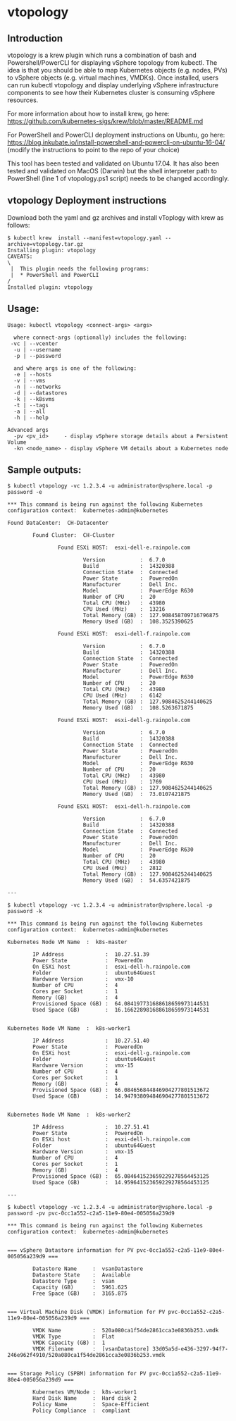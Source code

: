 # vtopology

## Introduction

vtopology is a krew plugin which runs a combination of bash and Powershell/PowerCLI for displaying vSphere topology from kubectl. The idea is that you should be able to map Kubernetes objects (e.g. nodes, PVs) to vSphere objects (e.g. virtual machines, VMDKs). Once installed, users can run kubectl vtopology and display underlying vSphere infrastructure components to see how their Kubernetes cluster is consuming vSphere resources.

For more information about how to install krew, go here: https://github.com/kubernetes-sigs/krew/blob/master/README.md

For PowerShell and PowerCLI deployment instructions on Ubuntu, go here:
https://blog.inkubate.io/install-powershell-and-powercli-on-ubuntu-16-04/ (modify the instructions to point to the repo of your choice)

This tool has been tested and validated on Ubuntu 17.04. It has also been tested and validated on MacOS (Darwin) but the shell interpreter path to PowerShell (line 1 of vtopology.ps1 script) needs to be changed accordingly.


## vtopology Deployment instructions

Download both the yaml and gz archives and install vToplogy with krew as follows:

```
$ kubectl krew  install --manifest=vtopology.yaml --archive=vtopology.tar.gz
Installing plugin: vtopology
CAVEATS:
\
 |  This plugin needs the following programs:
 |  * PowerShell and PowerCLI
/
Installed plugin: vtopology
```

## Usage:
```
Usage: kubectl vtopology <connect-args> <args>

  where connect-args (optionally) includes the following:
 -vc | --vcenter
  -u | --username
  -p | --password

  and where args is one of the following:
  -e | --hosts
  -v | --vms
  -n | --networks
  -d | --datastores
  -k | --k8svms
  -t | --tags
  -a | --all
  -h | --help

Advanced args
  -pv <pv_id>     - display vSphere storage details about a Persistent Volume
  -kn <node_name> - display vSphere VM details about a Kubernetes node
```

## Sample outputs:
```
$ kubectl vtopology -vc 1.2.3.4 -u administrator@vsphere.local -p password -e

*** This command is being run against the following Kubernetes configuration context:  kubernetes-admin@kubernetes

Found DataCenter:  CH-Datacenter

        Found Cluster:  CH-Cluster

                Found ESXi HOST:  esxi-dell-e.rainpole.com

                        Version           :  6.7.0
                        Build             :  14320388
                        Connection State  :  Connected
                        Power State       :  PoweredOn
                        Manufacturer      :  Dell Inc.
                        Model             :  PowerEdge R630
                        Number of CPU     :  20
                        Total CPU (MHz)   :  43980
                        CPU Used (MHz)    :  13216
                        Total Memory (GB) :  127.908458709716796875
                        Memory Used (GB)  :  108.3525390625

                Found ESXi HOST:  esxi-dell-f.rainpole.com

                        Version           :  6.7.0
                        Build             :  14320388
                        Connection State  :  Connected
                        Power State       :  PoweredOn
                        Manufacturer      :  Dell Inc.
                        Model             :  PowerEdge R630
                        Number of CPU     :  20
                        Total CPU (MHz)   :  43980
                        CPU Used (MHz)    :  6142
                        Total Memory (GB) :  127.9084625244140625
                        Memory Used (GB)  :  108.5263671875

                Found ESXi HOST:  esxi-dell-g.rainpole.com

                        Version           :  6.7.0
                        Build             :  14320388
                        Connection State  :  Connected
                        Power State       :  PoweredOn
                        Manufacturer      :  Dell Inc.
                        Model             :  PowerEdge R630
                        Number of CPU     :  20
                        Total CPU (MHz)   :  43980
                        CPU Used (MHz)    :  1769
                        Total Memory (GB) :  127.9084625244140625
                        Memory Used (GB)  :  73.0107421875

                Found ESXi HOST:  esxi-dell-h.rainpole.com

                        Version           :  6.7.0
                        Build             :  14320388
                        Connection State  :  Connected
                        Power State       :  PoweredOn
                        Manufacturer      :  Dell Inc.
                        Model             :  PowerEdge R630
                        Number of CPU     :  20
                        Total CPU (MHz)   :  43980
                        CPU Used (MHz)    :  2812
                        Total Memory (GB) :  127.9084625244140625
                        Memory Used (GB)  :  54.6357421875

---

$ kubectl vtopology -vc 1.2.3.4 -u administrator@vsphere.local -p password -k

*** This command is being run against the following Kubernetes configuration context:  kubernetes-admin@kubernetes

Kubernetes Node VM Name  :  k8s-master

        IP Address             :  10.27.51.39
        Power State            :  PoweredOn
        On ESXi host           :  esxi-dell-h.rainpole.com
        Folder                 :  ubuntu64Guest
        Hardware Version       :  vmx-10
        Number of CPU          :  4
        Cores per Socket       :  1
        Memory (GB)            :  4
        Provisioned Space (GB) :  64.084197731688618659973144531
        Used Space (GB)        :  16.166228981688618659973144531


Kubernetes Node VM Name  :  k8s-worker1

        IP Address             :  10.27.51.40
        Power State            :  PoweredOn
        On ESXi host           :  esxi-dell-g.rainpole.com
        Folder                 :  ubuntu64Guest
        Hardware Version       :  vmx-15
        Number of CPU          :  4
        Cores per Socket       :  1
        Memory (GB)            :  4
        Provisioned Space (GB) :  66.084656844846904277801513672
        Used Space (GB)        :  14.947938094846904277801513672


Kubernetes Node VM Name  :  k8s-worker2

        IP Address             :  10.27.51.41
        Power State            :  PoweredOn
        On ESXi host           :  esxi-dell-h.rainpole.com
        Folder                 :  ubuntu64Guest
        Hardware Version       :  vmx-15
        Number of CPU          :  4
        Cores per Socket       :  1
        Memory (GB)            :  4
        Provisioned Space (GB) :  65.084641523659229278564453125
        Used Space (GB)        :  14.959641523659229278564453125
       
---

$ kubectl vtopology -vc 1.2.3.4 -u administrator@vsphere.local -p password -pv pvc-0cc1a552-c2a5-11e9-80e4-005056a239d9

*** This command is being run against the following Kubernetes configuration context:  kubernetes-admin@kubernetes


=== vSphere Datastore information for PV pvc-0cc1a552-c2a5-11e9-80e4-005056a239d9 ===

        Datastore Name     :  vsanDatastore
        Datastore State    :  Available
        Datastore Type     :  vsan
        Capacity (GB)      :  5961.625
        Free Space (GB)    :  3165.875


=== Virtual Machine Disk (VMDK) information for PV pvc-0cc1a552-c2a5-11e9-80e4-005056a239d9 ===

        VMDK Name          :  520a080ca1f54de2861cca3e0836b253.vmdk
        VMDK Type          :  Flat
        VMDK Capacity (GB) :  1
        VMDK Filename      :  [vsanDatastore] 33d05a5d-e436-3297-94f7-246e962f4910/520a080ca1f54de2861cca3e0836b253.vmdk


=== Storage Policy (SPBM) information for PV pvc-0cc1a552-c2a5-11e9-80e4-005056a239d9 ===

        Kubernetes VM/Node :  k8s-worker1
        Hard Disk Name     :  Hard disk 2
        Policy Name        :  Space-Efficient
        Policy Compliance  :  compliant
```
